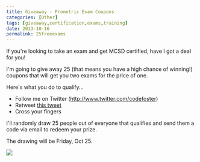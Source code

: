 ```yaml
---
title: Giveaway - Prometric Exam Coupons
categories: [Other]
tags: [giveaway,certification,exams,training]
date: 2013-10-16
permalink: 25freeexams
---
```


If you&#39;re looking to take an exam and get MCSD certified, have I got a deal for you!

I&#39;m going to give away 25 (that means you have a high chance of winning!) coupons that will get you two exams for the price of one.

Here&#39;s what you do to qualify...

*   Follow me on Twitter (http://www.twitter.com/codefoster)
*   Retweet [this tweet](https://twitter.com/codefoster/status/390620695719583745)
*   Cross your fingers

I&#39;ll randomly draw 25 people out of everyone that qualifies and send them a code via email to redeem your prize.

The drawing will be Friday, Oct 25.

![](/files/25freeexams_01.jpg)